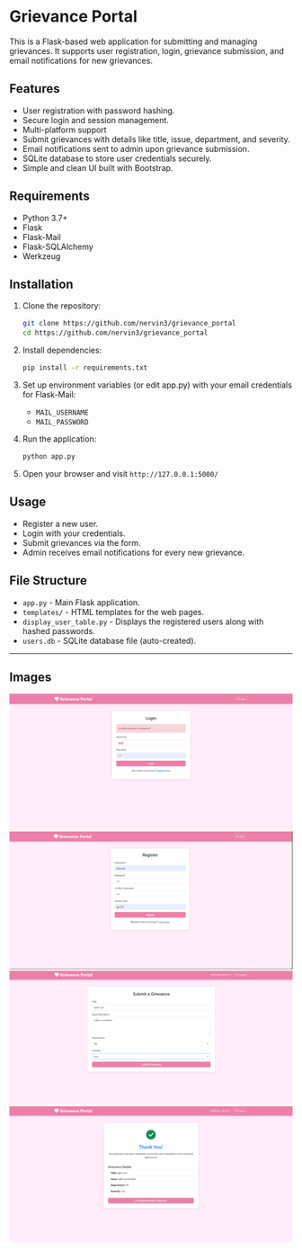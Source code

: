 # Grievance Portal

This is a Flask-based web application for submitting and managing grievances. It supports user registration, login, grievance submission, and email notifications for new grievances.

## Features

- User registration with password hashing.
- Secure login and session management.
- Multi-platform support
- Submit grievances with details like title, issue, department, and severity.
- Email notifications sent to admin upon grievance submission.
- SQLite database to store user credentials securely.
- Simple and clean UI built with Bootstrap.

## Requirements

- Python 3.7+
- Flask
- Flask-Mail
- Flask-SQLAlchemy
- Werkzeug

## Installation

1. Clone the repository:
    ```bash
    git clone https://github.com/nervin3/grievance_portal
    cd https://github.com/nervin3/grievance_portal
    ```

2. Install dependencies:
    ```bash
    pip install -r requirements.txt
    ```

3. Set up environment variables (or edit app.py) with your email credentials for Flask-Mail:
    - `MAIL_USERNAME`
    - `MAIL_PASSWORD`

4. Run the application:
    ```bash
    python app.py
    ```

5. Open your browser and visit `http://127.0.0.1:5000/`

## Usage

- Register a new user.
- Login with your credentials.
- Submit grievances via the form.
- Admin receives email notifications for every new grievance.

## File Structure

- `app.py` - Main Flask application.
- `templates/` - HTML templates for the web pages.
- `display_user_table.py` - Displays the registered users along with hashed passwords.
- `users.db` - SQLite database file (auto-created).



---

## Images
![image](images\1.png)
![image](images\2.png)
![image](images\3.png)
![image](images\4.png)
